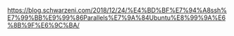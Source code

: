 https://blog.schwarzeni.com/2018/12/24/%E4%BD%BF%E7%94%A8ssh%E7%99%BB%E9%99%86Parallels%E7%9A%84Ubuntu%E8%99%9A%E6%8B%9F%E6%9C%BA/
